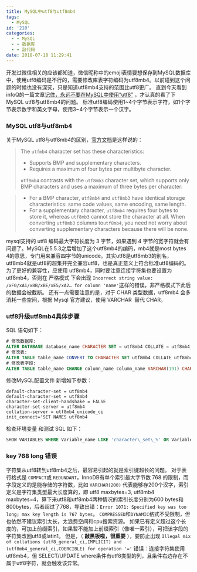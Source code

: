 ```yaml
---
title: MySQL中utf8与utf8mb4
tags:
  - MySQL
id: '210'
categories:
  - - MySQL
  - - 数据库
  - - 敲代码
date: 2018-07-18 11:29:41
---
```


开发过微信相关的应该都知道，微信昵称中的emoji表情要想保存到MySQL数据库中，使用utf8编码是不行的，需要修改库表字符编码为utf8mb4。以前碰到这个问题的时候也没有深究，只是知道utf8mb4支持的范围比utf8更广。 直到今天看到infoQ的一篇文章[记住，永远不要在MySQL中使用“utf8”](http://www.infoq.com/cn/articles/in-mysql-never-use-utf8-use-utf8) ，才认真的看了下MySQL utf8与utf8mb4的问题。 标准utf8编码使用1~4个字节表示字符，如1个字节表示数字和英文字母，使用3~4个字节表示一个汉字。

### MySQL utf8与utf8mb4

关于MySQL utf8与utf8mb4的区别，[官方文档](https://dev.mysql.com/doc/refman/5.6/en/charset-unicode-utf8mb4.html)是这样说的：

> The `utfmb4` character set has these characteristics:
> 
> *   Supports BMP and supplementary characters.
> *   Requires a maximum of four bytes per multibyte character.
> 
> `utf8mb4` contrasts with the `utf8mb3` character set, which supports only BMP characters and uses a maximum of three bytes per character:

> *   For a BMP character, `utf8mb4` and `utf8mb3` have identical storage characteristics: same code values, same encoding, same length.
> *   For a supplementary character, `utf8mb4` requires four bytes to store it, whereas `utf8mb3` cannot store the character at all. When converting `utf8mb3` columns to`utf8mb4`, you need not worry about converting supplementary characters because there will be none.

mysql支持的 utf8 编码最大字符长度为 3 字节，如果遇到 4 字节的宽字符就会有问题了。MySQL在5.5.3之后增加了这个utf8mb4的编码，mb4就是most bytes 4的意思，专门用来兼容四字节的unicode。其实utf8是utf8mb3的别名，utf8mb4就是utf8的超集并完全兼容utf8，也是真正意义上符合标准utf8编码的。 为了更好的兼容性，应使用 utf8mb4，同时要注意连接字符集也要设置为utf8mb4，否则在 严格模式 下会出现 `Incorrect string value: /xF0/xA1/x8B/xBE/xE5/xA2… for column 'name'`这样的错误，非严格模式下此后的数据会被截断。 还有一点需要注意的是，对于 CHAR 类型数据，utf8mb4 会多消耗一些空间，根据 Mysql 官方建议，使用 VARCHAR  替代 CHAR。

### utf8升级utf8mb4具体步骤

SQL 语句如下：

```sql
# 修改数据库:
ALTER DATABASE database_name CHARACTER SET = utf8mb4 COLLATE = utf8mb4_unicode_ci;  
# 修改表:
ALTER TABLE table_name CONVERT TO CHARACTER SET utf8mb4 COLLATE utf8mb4_unicode_ci;
# 修改表字段:
ALTER TABLE table_name CHANGE column_name column_name VARCHAR(191) CHARACTER SET utf8mb4 COLLATE utf8mb4_unicode_ci;
```

修改MySQL配置文件 新增如下参数：

```vim
default-character-set = utf8mb4
default-character-set = utf8mb4
character-set-client-handshake = FALSE
character-set-server = utf8mb4
collation-server = utf8mb4_unicode_ci
init_connect='SET NAMES utf8mb4
```

检查环境变量 和测试 SQL 如下：

```sql
SHOW VARIABLES WHERE Variable_name LIKE 'character\_set\_%' OR Variable_name LIKE 'collation%';
```

### key 768 long 错误

字符集从utf8转到utf8mb4之后，最容易引起的就是索引键超长的问题。 对于表行格式是 `COMPACT`或 `REDUNDANT`，InnoDB有单个索引最大字节数 768 的限制，而字段定义的是能存储的字符数，比如 `VARCHAR(200)` 代表能够存200个汉字，索引定义是字符集类型最大长度算的，即 utf8 maxbytes=3, utf8mb4 maxbytes=4，算下来utf8和utf8mb4两种情况的索引长度分别为600 bytes和800bytes，后者超过了768，导致出错：`Error 1071: Specified key was too long; max key length is 767 bytes`。 `COMPRESSED`和`DYNAMIC`格式不受限制，但也依然不建议索引太长，太浪费空间和cpu搜索资源。 如果已有定义超过这个长度的，可加上前缀索引，如果暂不能加上前缀索引（像唯一索引），可把该字段的字符集改回utf8或latin1。 但是，（ **敲黑板啦，很重要** ），要防止出现 `Illegal mix of collations (utf8_general_ci,IMPLICIT) and (utf8mb4_general_ci,COERCIBLE) for operation '='` 错误：连接字符集使用utf8mb4，但 SELECT/UPDATE where条件有utf8类型的列，且条件右边存在不属于utf8字符，就会触发该异常。